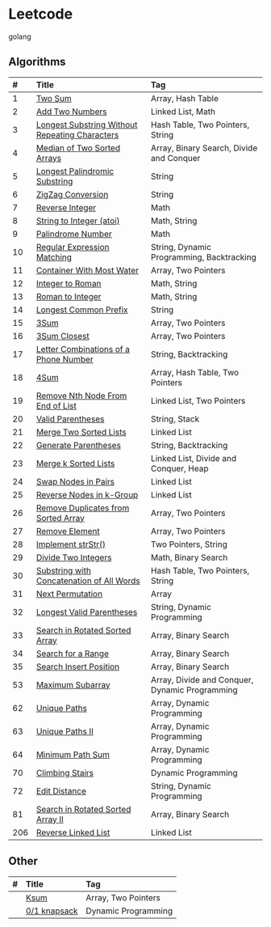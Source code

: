 # Leetcode

golang

## Algorithms

| #    | Title                                                                                                                       | Tag                                            |
| :--- | :-------------------------------------------------------------------------------------------------------------------------- | :--------------------------------------------- |
| 1    | [Two Sum](algorithms/1.%20Two%20Sum.go)                                                                                     | Array, Hash Table                              |
| 2    | [Add Two Numbers](algorithms/2.%20Add%20Two%20Numbers.go)                                                                   | Linked List, Math                              |
| 3    | [Longest Substring Without Repeating Characters](algorithms/3.%20Longest%20Substring%20Without%20Repeating%20Characters.go) | Hash Table, Two Pointers, String               |
| 4    | [Median of Two Sorted Arrays](algorithms/4.%20Median%20of%20Two%20Sorted%20Arrays.go)                                       | Array, Binary Search, Divide and Conquer       |
| 5    | [Longest Palindromic Substring](algorithms/5.%20Longest%20Palindromic%20Substring.go)                                       | String                                         |
| 6    | [ZigZag Conversion](algorithms/6.%20ZigZag%20Conversion.go)                                                                 | String                                         |
| 7    | [Reverse Integer](algorithms/7.%20Reverse%20Integer.go)                                                                     | Math                                           |
| 8    | [String to Integer (atoi)](algorithms/8.%20String%20to%20Integer%20(atoi).go)                                               | Math, String                                   |
| 9    | [Palindrome Number](algorithms/9.%20Palindrome%20Number.go)                                                                 | Math                                           |
| 10   | [Regular Expression Matching](algorithms/10.%20Regular%20Expression%20Matching.go)                                          | String, Dynamic Programming, Backtracking      |
| 11   | [Container With Most Water](algorithms/11.%20Container%20With%20Most%20Water.go)                                            | Array, Two Pointers                            |
| 12   | [Integer to Roman](algorithms/12.%20Integer%20to%20Roman.go)                                                                | Math, String                                   |
| 13   | [Roman to Integer](algorithms/13.%20Roman%20to%20Integer.go)                                                                | Math, String                                   |
| 14   | [Longest Common Prefix](algorithms/14.%20Longest%20Common%20Prefix.go)                                                      | String                                         |
| 15   | [3Sum](algorithms/15.%203Sum.go)                                                                                            | Array, Two Pointers                            |
| 16   | [3Sum Closest](algorithms/16.%203Sum%20Closest.go)                                                                          | Array, Two Pointers                            |
| 17   | [Letter Combinations of a Phone Number](algorithms/17.%20Letter%20Combinations%20of%20a%20Phone%20Number.go)                | String, Backtracking                           |
| 18   | [4Sum](algorithms/18.%204Sum.go)                                                                                            | Array, Hash Table, Two Pointers                |
| 19   | [Remove Nth Node From End of List](algorithms/19.%20Remove%20Nth%20Node%20From%20End%20of%20List.go)                        | Linked List, Two Pointers                      |
| 20   | [Valid Parentheses](algorithms/20.%20Valid%20Parentheses.go)                                                                | String, Stack                                  |
| 21   | [Merge Two Sorted Lists](algorithms/21.%20Merge%20Two%20Sorted%20Lists.go)                                                  | Linked List                                    |
| 22   | [Generate Parentheses](algorithms/22.%20Generate%20Parentheses.go)                                                          | String, Backtracking                           |
| 23   | [Merge k Sorted Lists](algorithms/23.%20Merge%20k%20Sorted%20Lists.go)                                                      | Linked List, Divide and Conquer, Heap          |
| 24   | [Swap Nodes in Pairs](algorithms/24.%20Swap%20Nodes%20in%20Pairs.go)                                                        | Linked List                                    |
| 25   | [Reverse Nodes in k-Group](algorithms/25.%20Reverse%20Nodes%20in%20k-Group.go)                                              | Linked List                                    |
| 26   | [Remove Duplicates from Sorted Array](algorithms/26.%20Remove%20Duplicates%20from%20Sorted%20Array.go)                      | Array, Two Pointers                            |
| 27   | [Remove Element](algorithms/27.%20Remove%20Element.go)                                                                      | Array, Two Pointers                            |
| 28   | [Implement strStr()](algorithms/28.%20Implement%20strStr().go)                                                              | Two Pointers, String                           |
| 29   | [Divide Two Integers](algorithms/29.%20Divide%20Two%20Integers.go)                                                          | Math, Binary Search                            |
| 30   | [Substring with Concatenation of All Words](algorithms/30.%20Substring%20with%20Concatenation%20of%20All%20Words.go)        | Hash Table, Two Pointers, String               |
| 31   | [Next Permutation](algorithms/31.%20Next%20Permutation.go)                                                                  | Array                                          |
| 32   | [Longest Valid Parentheses](algorithms/32.%20Longest%20Valid%20Parentheses.go)                                              | String, Dynamic Programming                    |
| 33   | [Search in Rotated Sorted Array](algorithms/33.%20Search%20in%20Rotated%20Sorted%20Array.go)                                | Array, Binary Search                           |
| 34   | [Search for a Range](algorithms/34.%20Search%20for%20a%20Range.go)                                                          | Array, Binary Search                           |
| 35   | [Search Insert Position](algorithms/35.%20Search%20Insert%20Position.go)                                                    | Array, Binary Search                           |
| 53   | [Maximum Subarray](algorithms/53.%20Maximum%20Subarray.go)                                                                  | Array, Divide and Conquer, Dynamic Programming |
| 62   | [Unique Paths](algorithms/62.%20Unique%20Paths.go)                                                                          | Array, Dynamic Programming                     |
| 63   | [Unique Paths II](algorithms/63.%20Unique%20Paths%20II.go)                                                                  | Array, Dynamic Programming                     |
| 64   | [Minimum Path Sum](algorithms/64.%20Minimum%20Path%20Sum.go)                                                                | Array, Dynamic Programming                     |
| 70   | [Climbing Stairs](algorithms/70.%20Climbing%20Stairs.go)                                                                    | Dynamic Programming                            |
| 72   | [Edit Distance](algorithms/72.%20Edit%20Distance.go)                                                                        | String, Dynamic Programming                    |
| 81   | [Search in Rotated Sorted Array II](algorithms/81.%20Search%20in%20Rotated%20Sorted%20Array%20II.go)                        | Array, Binary Search                           |
| 206  | [Reverse Linked List](algorithms/206.%20Reverse%20Linked%20List.go)                                                         | Linked List                                    |

## Other

| #    | Title                                                   | Tag                 |
| :--- | :------------------------------------------------------ | :------------------ |
|      | [Ksum](algorithms/origin/ksum.go)                       | Array, Two Pointers |
|      | [0/1 knapsack](algorithms/origin/knapsack%20problem.go) | Dynamic Programming |
